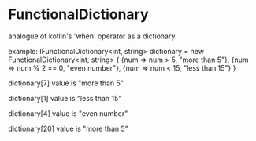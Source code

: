 # FunctionalDictionary
analogue of kotlin's 'when' operator as a dictionary.

example:
IFunctionalDictionary<int, string> dictionary = new FunctionalDictionary<int, string>
                                                {
                                                  {num => num > 5, "more than 5"},
                                                  {num => num % 2 == 0, "even number"},
                                                  {num => num < 15, "less than 15"}
                                                }
                                                
dictionary[7] value is "more than 5"

dictionary[1] value is "less than 15"

dictionary[4] value is "even number"

dictionary[20] value is "more than 5"



